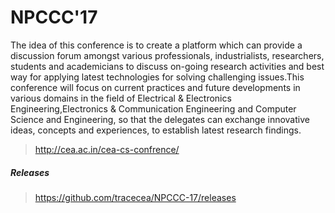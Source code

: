 # NPCCC'17

The idea of this conference is to create a platform which can provide a discussion forum amongst various professionals, industrialists, researchers, students and academicians to discuss on-going research activities and best way for applying latest technologies for solving challenging issues.This conference will focus on current practices and future developments in various domains in the field of Electrical & Electronics Engineering,Electronics & Communication Engineering and Computer Science and Engineering, so that the delegates can exchange innovative ideas, concepts and experiences, to establish latest research findings.
> http://cea.ac.in/cea-cs-confrence/

##### Releases 

> https://github.com/tracecea/NPCCC-17/releases
